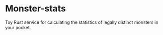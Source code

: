 # Monster-stats

Toy Rust service for calculating the statistics of legally distinct monsters in your pocket.

